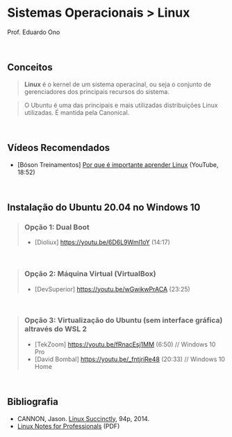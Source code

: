 # Sistemas Operacionais > Linux

Prof. Eduardo Ono

<br>

## Conceitos

> **Linux** é o kernel de um sistema operacinal, ou seja o conjunto de gerenciadores dos principais recursos do sistema.

> O Ubuntu é uma das principais e mais utilizadas distribuições Linux utilizadas. É mantida pela Canonical.

<br>

## Vídeos Recomendados

* [Bóson Treinamentos] [Por que é importante aprender Linux](https://www.youtube.com/watch?v=UsHiWIgxj2M) (YouTube, 18:52)

<br>

## Instalação do Ubuntu 20.04 no Windows 10

> ### Opção 1: Dual Boot
> * [Dioliux] https://youtu.be/6D6L9Wml1oY (14:17)

<br>

> ### Opção 2: Máquina Virtual (VirtualBox)
> * [DevSuperior] https://youtu.be/wGwikwPrACA (23:25)

<br>

> ### Opção 3: Virtualização do Ubuntu (sem interface gráfica) altravés do WSL 2
> * [TekZoom] https://youtu.be/fRnacEsj1MM (6:50)  // Windows 10 Pro
> * [David Bombal] https://youtu.be/_fntjriRe48 (20:33)  // Windows 10 Home

<br>

## Bibliografia

* CANNON, Jason. [Linux Succinctly](https://www.syncfusion.com/ebooks/linux), 94p, 2014.
* [Linux Notes for Professionals](https://goalkicker.com/LinuxBook/) (PDF)
